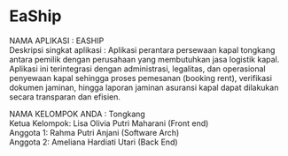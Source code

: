 # EaShip
NAMA APLIKASI : EASHIP 
<br> Deskripsi singkat aplikasi : Aplikasi perantara persewaan kapal tongkang antara pemilik dengan perusahaan yang membutuhkan jasa logistik kapal. Aplikasi ini terintegrasi dengan administrasi, legalitas, dan operasional penyewaan kapal sehingga proses pemesanan (booking rent), verifikasi dokumen jaminan, hingga laporan jaminan asuransi kapal dapat dilakukan secara transparan dan efisien.
  
NAMA KELOMPOK ANDA : Tongkang 
<br> Ketua Kelompok: Lisa Olivia Putri Maharani (Front end) 
<br> Anggota 1: Rahma Putri Anjani (Software Arch) 
<br> Anggota 2: Ameliana Hardiati Utari (Back End) 
